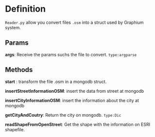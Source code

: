 # Definition

`Reader.py` allow you convert files `.osm` into a struct used by Graphium system.

## Params

**args**: Receive the params suchs the file to convert. `type:argparse`


## Methods

**start** : transform the file .osm in a mongodb struct.

**insertStreetInformationOSM**: insert the data from street at mongodb

**insertCityInformationOSM**: insert the information about the city at mongodb

**getCityAndCoutry**: Return the city on mongodb. `type:Dic`

**readShapeFromOpenStreet**: Get the shape with the information on ESRI shapefile.
